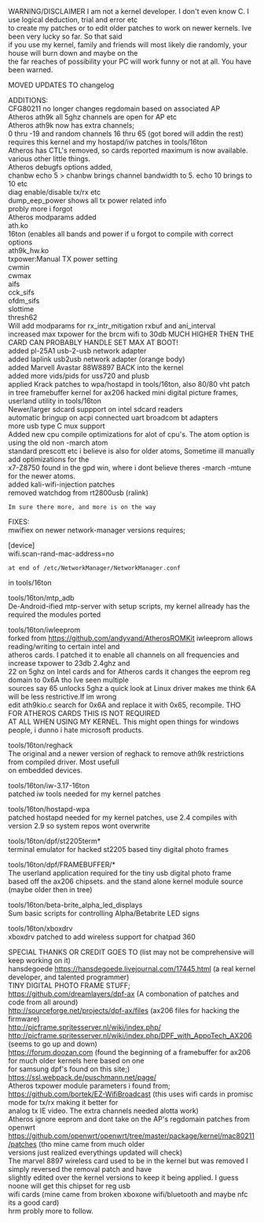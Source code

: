 WARNING/DISCLAIMER I am not a kernel developer. I don't even know C. I use logical deduction, trial and error etc  
to create my patches or to edit older patches to work on newer kernels. Ive been very lucky so far. So that said  
if you use my kernel, family and friends will most likely die randomly, your house will burn down and maybe on the  
the far reaches of possibility your PC will work funny or not at all. You have been warned.  

MOVED UPDATES TO changelog  

ADDITIONS:  
	CFG80211 no longer changes regdomain based on associated AP  
	Atheros ath9k all 5ghz channels are open for AP etc  
	Atheros ath9k now has extra channels;  
		 0 thru -19 and random channels 16 thru 65 (got bored will addin the rest)  
		 requires this kernel and my hostapd/iw patches in tools/16ton  
	Atheros has CTL's removed, so cards reported maximum is now available. various other little things.  
	Atheros debugfs options added,  
		chanbw   echo 5 > chanbw  brings channel bandwidth to 5. echo 10 brings to 10 etc  
		diag	 enable/disable tx/rx etc  
		dump_eep_power  shows all tx power related info  
		probly more i forgot  
	Atheros modparams added  
		ath.ko  
			16ton   (enables all bands and power if u forgot to compile with correct options  
		ath9k_hw.ko  
			txpower:Manual TX power setting  
			cwmin  
			cwmax  
			aifs  
			cck_sifs  
			ofdm_sifs  
			slottime  
			thresh62  
		Will add modparams for rx_intr_mitigation rxbuf and ani_interval  
	increased max txpower for the brcm wifi to 30db MUCH HIGHER THEN THE CARD CAN PROBABLY HANDLE SET MAX AT BOOT!  
	added pl-25A1 usb-2-usb network adapter  
	added laplink usb2usb network adapter (orange body)  
	added Marvell Avastar 88W8897 BACK into the kernel  
	added more vids/pids for uss720 and plusb  
	applied Krack patches to wpa/hostapd in tools/16ton, also 80/80 vht patch  
	in tree framebuffer kernel for ax206 hacked mini digital picture frames, userland utility in tools/16ton  
	Newer/larger sdcard suppport on intel sdcard readers  
 	automatic bringup on acpi connected uart broadcom bt adapters  
	more usb type C mux support  
	Added new cpu compile optimizations for alot of cpu's. The atom option is using the old non -march atom  
		standard prescott etc i believe is also for older atoms, Sometime ill manually add optimizations for the  
		x7-Z8750 found in the gpd win, where i dont believe theres -march -mtune for the newer atoms.  
	added kali-wifi-injection patches  
	removed watchdog from rt2800usb (ralink)  

	Im sure there more, and more is on the way  

FIXES:  
	mwifiex on newer network-manager versions requires;  
 
[device]  
wifi.scan-rand-mac-address=no  

	at end of /etc/NetworkManager/NetworkManager.conf  

in tools/16ton  

tools/16ton/mtp_adb  
	De-Android-ified mtp-server with setup scripts, my kernel allready has the required the modules ported  

tools/16ton/iwleeprom  
	forked from https://github.com/andyvand/AtherosROMKit iwleeprom allows reading/writing to certain intel and  
	atheros cards. I patched it to enable all channels on all frequencies and increase txpower to 23db 2.4ghz and  
	22 on 5ghz on Intel cards and for Atheros cards it changes the eeprom reg domain to 0x6A tho Ive seen multiple  
    sources say 65 unlocks 5ghz a quick look at Linux driver makes me think 6A will be less restrictive.If im wrong  
	edit ath9kio.c search for 0x6A and replace it with 0x65, recompile. THO FOR ATHEROS CARDS THIS IS NOT REQUIRED  
	AT ALL WHEN USING MY KERNEL. This might open things for windows people, i dunno i hate microsoft products.  

tools/16ton/reghack  
	The original and a newer version of reghack to remove ath9k restrictions from compiled driver. Most usefull  
	on embedded devices.  

tools/16ton/iw-3.17-16ton  
	patched iw tools needed for my kernel patches  

tools/16ton/hostapd-wpa  
	patched hostapd needed for my kernel patches, use 2.4 compiles with version 2.9 so system repos wont overwrite  

tools/16ton/dpf/st2205term*  
	terminal emulator for hacked st2205 based tiny digital photo frames  

tools/16ton/dpf/FRAMEBUFFER/*  
	The userland application required for the tiny usb digital photo frame  
	based off the ax206 chipsets. and the stand alone kernel module source (maybe older then in tree)  

tools/16ton/beta-brite_alpha_led_displays  
	Sum basic scripts for controlling Alpha/Betabrite LED signs  

tools/16ton/xboxdrv  
	xboxdrv patched to add wireless support for chatpad 360  

SPECIAL THANKS OR CREDIT GOES TO (list may not be comprehensive will keep working on it)  
hansdegoede https://hansdegoede.livejournal.com/17445.html   (a real kernel developer, and talented programmer)  
TINY DIGITAL PHOTO FRAME STUFF;  
https://github.com/dreamlayers/dpf-ax    (A combonation of patches and code from all around)  
http://sourceforge.net/projects/dpf-ax/files   (ax206 files for hacking the firmware)  
http://picframe.spritesserver.nl/wiki/index.php/  
http://picframe.spritesserver.nl/wiki/index.php/DPF_with_AppoTech_AX206  (seems to go up and down)  
https://forum.doozan.com  (found the beginning of a framebuffer for ax206 for much older kernels here based on one  
for samsung dpf's found on this site;)  
https://ssl.webpack.de/puschmann.net/page/  
Atheros txpower module parameters i found from;  
https://github.com/bortek/EZ-WifiBroadcast   (this uses wifi cards in promisc mode for tx/rx making it better for  
 analog tx IE video. The extra channels needed alotta work)  
Atheros ignore eeprom and dont take on the AP's regdomain patches from openwrt  
https://github.com/openwrt/openwrt/tree/master/package/kernel/mac80211/patches   (tho mine came from much older  
versions just realized everythings updated will check)  
The marvel 8897 wireless card used to be in the kernel but was removed I simply reversed the removal patch and have  
slightly edited over the kernel versions to keep it being applied. I guess noone will get this chipset for reg usb  
wifi cards (mine came from broken xboxone wifi/bluetooth and maybe nfc its a good card)  
hrm probly more to follow.  
